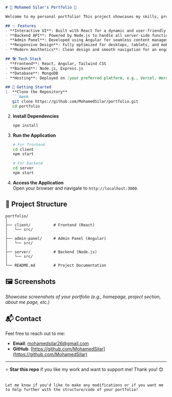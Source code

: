 ```markdown
# 🌟 Mohamed Silar's Portfolio 🌟

Welcome to my personal portfolio! This project showcases my skills, projects, and achievements in web development and other areas of expertise. 🚀

## ✨ Features
- **Interactive UI**: Built with React for a dynamic and user-friendly experience.
- **Backend API**: Powered by Node.js to handle all server-side functionalities.
- **Admin Panel**: Developed using Angular for seamless content management.
- **Responsive Design**: Fully optimized for desktops, tablets, and mobile devices.
- **Modern Aesthetics**: Clean design and smooth navigation for an engaging user experience.

## 🛠️ Tech Stack
- **Frontend**: React, Angular, Tailwind CSS
- **Backend**: Node.js, Express.js
- **Database**: MongoDB
- **Hosting**: Deployed on [your preferred platform, e.g., Vercel, Heroku, Netlify]

## 🚀 Getting Started
1. **Clone the Repository**  
   ```bash
   git clone https://github.com/MohamedSilar/portfolio.git
   cd portfolio
   ```

2. **Install Dependencies**  
   ```bash
   npm install
   ```

3. **Run the Application**  
   ```bash
   # For frontend
   cd client
   npm start

   # For backend
   cd server
   npm start
   ```

4. **Access the Application**  
   Open your browser and navigate to `http://localhost:3000`.

## 📂 Project Structure
```
portfolio/
│
├── client/          # Frontend (React)
│   └── src/         
│
├── admin-panel/     # Admin Panel (Angular)
│   └── src/
│
├── server/          # Backend (Node.js)
│   └── src/
│
└── README.md        # Project Documentation
```

## 🖼️ Screenshots
_Showcase screenshots of your portfolio (e.g., homepage, project section, about me page, etc.)_

## 📬 Contact
Feel free to reach out to me:
- **Email**: mohamedsilar26@gmail.com
- **GitHub**: [https://github.com/MohamedSilar](https://github.com/MohamedSilar)

---

⭐ **Star this repo** if you like my work and want to support me! Thank you! 😊
```

Let me know if you'd like to make any modifications or if you want me to help further with the structure/code of your portfolio!
